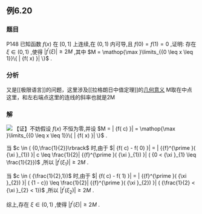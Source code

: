 ## 例6.20
### 题目
P148 已知函数 $f( x)$ 在 $\lbrack {0,1}\rbrack$ 上连续,在 $( {0,1})$ 内可导,且 $f( 0) = f( 1) = 0$ ,证明: 存在 $\xi \in ( {0,1})$ ,使得 $| {{f}^{\prime }( \xi ) }| \geq {2M}$ ,其中 $M = \mathop{\max }\limits_{{0 \leq x \leq 1}}\{ | {f( x) }| \}$ .
### 分析
又是[[极限语言]]的问题，这里涉及[[拉格朗日中值定理]]的[几何意义](https://www.bilibili.com/video/BV1Yw4m1a757?t=129.8&p=161)
M取在中点这里，和左右端点这里的连线的斜率也就是2M
### 解
![](https://img.hwenyi.live/202410082110315.webp)
【证】不妨假设 $f( x)$ 不恒为零,并设 $M = | {f( c) }| = \mathop{\max }\limits_{{0 \leq x \leq 1}}\{ | {f( x) }| \}$ .

当 $c \in ( {0,\frac{1}{2}}\rbrack$ 时,由于 $| {f( c) - f( 0) }| = | {{f}^{\prime }( {\xi }_{1}) }| c \leq \frac{1}{2}| {{f}^{\prime }( {\xi }_{1}) }| ( {0 < {\xi }_{1} \leq \frac{1}{2}})$ ,所以 $| {{f}^{\prime }( {\xi }_{1}) }| \geq {2M}$ .

当 $c \in ( {\frac{1}{2},1})$ 时,由于 $| {f( c) - f( 1) }| = | {{f}^{\prime }( {\xi }_{2}) }| ( {1 - c}) \leq \frac{1}{2}| {{f}^{\prime }( {\xi }_{2}) }| ( {\frac{1}{2} < {\xi }_{2} < 1})$ ,所以 $| {{f}^{\prime }( {\xi }_{2}) }| \geq {2M}$ .

综上,存在 $\xi \in ( {0,1})$ ,使得 $| {{f}^{\prime }( \xi ) }| \geq {2M}$ .